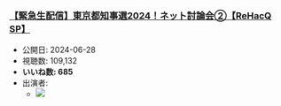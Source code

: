 ### [【緊急生配信】東京都知事選2024！ネット討論会②【ReHacQ SP】](https://www.youtube.com/watch?v=CCLLEw4iR9E)
-   公開日: 2024-06-28
-   視聴数: 109,132
-   **いいね数: 685**
-   出演者: 
    - [![](https://img.youtube.com/vi/CCLLEw4iR9E/hqdefault.jpg)](https://www.youtube.com/watch?v=CCLLEw4iR9E)
